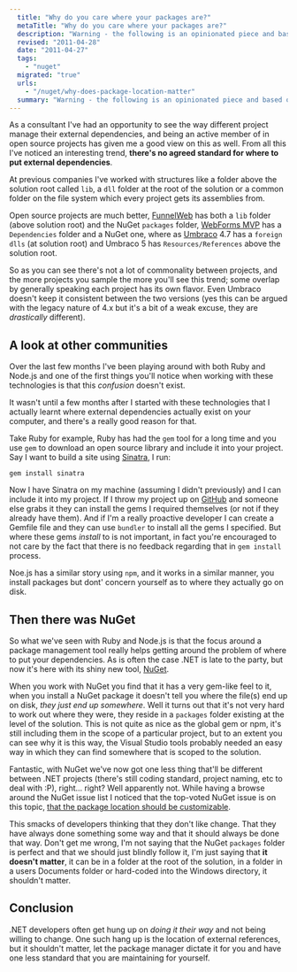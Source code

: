 ```yaml
---
  title: "Why do you care where your packages are?"
  metaTitle: "Why do you care where your packages are?"
  description: "Warning - the following is an opinionated piece and based on my experience. It doesn't reflect that of any of my employers or of any sane human beings"
  revised: "2011-04-28"
  date: "2011-04-27"
  tags: 
    - "nuget"
  migrated: "true"
  urls: 
    - "/nuget/why-does-package-location-matter"
  summary: "Warning - the following is an opinionated piece and based on my experience. It doesn't reflect that of any of my employers or of any sane human beings"
---
```

As a consultant I've had an opportunity to see the way different project manage their external dependencies, and being an active member of in open source projects has given me a good view on this as well. From all this I've noticed an interesting trend, **there's no agreed standard for where to put external dependencies**.

At previous companies I've worked with structures like a folder above the solution root called `lib`, a `dll` folder at the root of the solution or a common folder on the file system which every project gets its assemblies from.

Open source projects are much better, [FunnelWeb][1] has both a `lib` folder (above solution root) and the NuGet `packages` folder, [WebForms MVP][2] has a `Dependencies` folder and a NuGet one, where as [Umbraco][3] 4.7 has a `foreign dlls` (at solution root) and Umbraco 5 has `Resources/References` above the solution root.

So as you can see there's not a lot of commonality between projects, and the more projects you sample the more you'll see this trend; some overlap by generally speaking each project has its own flavor. Even Umbraco doesn't keep it consistent between the two versions (yes this can be argued with the legacy nature of 4.x but it's a bit of a weak excuse, they are *drastically* different).

## A look at other communities

Over the last few months I've been playing around with both Ruby and Node.js and one of the first things you'll notice when working with these technologies is that this *confusion* doesn't exist.

It wasn't until a few months after I started with these technologies that I actually learnt where external dependencies actually exist on your computer, and there's a really good reason for that.

Take Ruby for example, Ruby has had the `gem` tool for a long time and you use `gem` to download an open source library and include it into your project. Say I want to build a site using [Sinatra][4], I run:

    gem install sinatra

Now I have Sinatra on my machine (assuming I didn't previously) and I can include it into my project. If I throw my project up on [GitHub][5] and someone else grabs it they can install the gems I required themselves (or not if they already have them). And if I'm a really proactive developer I can create a Gemfile file and they can use `bundler` to install all the gems I specified. But where these gems *install* to is not important, in fact you're encouraged to not care by the fact that there is no feedback regarding that in `gem install` process.

Noe.js has a similar story using `npm`, and it works in a similar manner, you install packages but dont' concern yourself as to where they actually go on disk.

## Then there was NuGet

So what we've seen with Ruby and Node.js is that the focus around a package management tool really helps getting around the problem of where to put your dependencies. As is often the case .NET is late to the party, but now it's here with its shiny new tool, [NuGet][6].

When you work with NuGet you find that it has a very gem-like feel to it, when you install a NuGet package it doesn't tell you where the file(s) end up on disk, *they just end up somewhere*. Well it turns out that it's not very hard to work out where they were, they reside in a `packages` folder existing at the level of the solution. This is not quite as nice as the global gem or npm, it's still including them in the scope of a particular project, but to an extent you can see why it is this way, the Visual Studio tools probably needed an easy way in which they can find somewhere that is scoped to the solution.

Fantastic, with NuGet we've now got one less thing that'll be different between .NET projects (there's still coding standard, project naming, etc to deal with :P), right... right? Well apparently not. While having a browse around the NuGet issue list I noticed that the top-voted NuGet issue is on this topic, [that the package location should be customizable][7].

This smacks of developers thinking that they don't like change. That they have always done something some way and that it should always be done that way. Don't get me wrong, I'm not saying that the NuGet `packages` folder is perfect and that we should just blindly follow it, I'm just saying that **it doesn't matter**, it can be in a folder at the root of the solution, in a folder in a users Documents folder or hard-coded into the Windows directory, it shouldn't matter.

## Conclusion

.NET developers often get hung up on *doing it their way* and not being willing to change. One such hang up is the location of external references, but it shouldn't matter, let the package manager dictate it for you and have one less standard that you are maintaining for yourself.

  [1]: http://www.funnelweblog.com
  [2]: http://webformmvp.com
  [3]: http://umbraco.codeplex.com
  [4]: http://sinatrarb.com
  [5]: http://github.com
  [6]: http://nuget.org
  [7]: http://nuget.codeplex.com/workitem/215